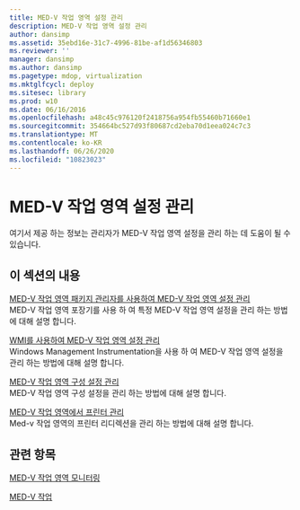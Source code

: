 ```yaml
---
title: MED-V 작업 영역 설정 관리
description: MED-V 작업 영역 설정 관리
author: dansimp
ms.assetid: 35ebd16e-31c7-4996-81be-af1d56346803
ms.reviewer: ''
manager: dansimp
ms.author: dansimp
ms.pagetype: mdop, virtualization
ms.mktglfcycl: deploy
ms.sitesec: library
ms.prod: w10
ms.date: 06/16/2016
ms.openlocfilehash: a48c45c976120f2418756a954fb55460b71660e1
ms.sourcegitcommit: 354664bc527d93f80687cd2eba70d1eea024c7c3
ms.translationtype: MT
ms.contentlocale: ko-KR
ms.lasthandoff: 06/26/2020
ms.locfileid: "10823023"
---
```

# MED-V 작업 영역 설정 관리


여기서 제공 하는 정보는 관리자가 MED-V 작업 영역 설정을 관리 하는 데 도움이 될 수 있습니다.

## 이 섹션의 내용


<a href="" id="managing-med-v-workspace-settings-by-using-the-med-v-workspace-packager"></a>[MED-V 작업 영역 패키지 관리자를 사용하여 MED-V 작업 영역 설정 관리](managing-med-v-workspace-settings-by-using-the-med-v-workspace-packager.md)  
MED-V 작업 영역 포장기를 사용 하 여 특정 MED-V 작업 영역 설정을 관리 하는 방법에 대해 설명 합니다.

<a href="" id="managing-med-v-workspace-settings-by-using-a-wmi"></a>[WMI를 사용하여 MED-V 작업 영역 설정 관리](managing-med-v-workspace-settings-by-using-a-wmi.md)  
Windows Management Instrumentation을 사용 하 여 MED-V 작업 영역 설정을 관리 하는 방법에 대해 설명 합니다.

<a href="" id="managing-med-v-workspace-configuration-settings"></a>[MED-V 작업 영역 구성 설정 관리](managing-med-v-workspace-configuration-settings.md)  
MED-V 작업 영역 구성 설정을 관리 하는 방법에 대해 설명 합니다.

<a href="" id="managing-printers-on-a-med-v-workspace"></a>[MED-V 작업 영역에서 프린터 관리](managing-printers-on-a-med-v-workspace.md)  
Med-v 작업 영역의 프린터 리디렉션을 관리 하는 방법에 대해 설명 합니다.

## 관련 항목


[MED-V 작업 영역 모니터링](monitor-med-v-workspaces.md)

[MED-V 작업](operations-for-med-v.md)

 

 





